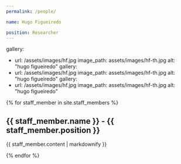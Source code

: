 ```yaml
---
permalink: /people/

name: Hugo Figueiredo

position: Researcher
---
```


gallery:
  - url: /assets/images/hf.jpg
    image_path: assets/images/hf-th.jpg
    alt: "hugo figueiredo"
gallery:
  - url: /assets/images/hf.jpg
    image_path: assets/images/hf-th.jpg
    alt: "hugo figueiredo"
 gallery:
  - url: /assets/images/hf.jpg
    image_path: assets/images/hf-th.jpg
    alt: "hugo figueiredo"

{% for staff_member in site.staff_members %}
  <h2>{{ staff_member.name }} - {{ staff_member.position }}</h2>
  <p>{{ staff_member.content | markdownify }}</p>
{% endfor %}
